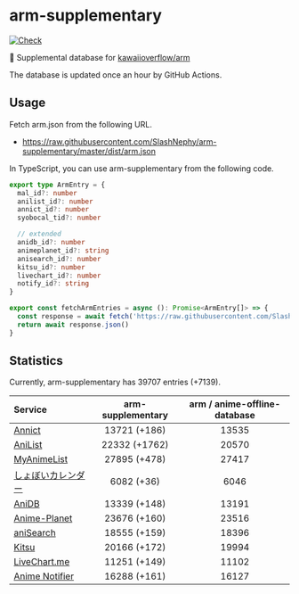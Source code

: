 # arm-supplementary

[![Check](https://github.com/SlashNephy/arm-supplementary/actions/workflows/check-node.yml/badge.svg)](https://github.com/SlashNephy/arm-supplementary/actions/workflows/check-node.yml)

💊 Supplemental database for [kawaiioverflow/arm](https://github.com/kawaiioverflow/arm)

The database is updated once an hour by GitHub Actions.

## Usage

Fetch arm.json from the following URL.

- https://raw.githubusercontent.com/SlashNephy/arm-supplementary/master/dist/arm.json

In TypeScript, you can use arm-supplementary from the following code.

```TypeScript
export type ArmEntry = {
  mal_id?: number
  anilist_id?: number
  annict_id?: number
  syobocal_tid?: number

  // extended
  anidb_id?: number
  animeplanet_id?: string
  anisearch_id?: number
  kitsu_id?: number
  livechart_id?: number
  notify_id?: string
}

export const fetchArmEntries = async (): Promise<ArmEntry[]> => {
  const response = await fetch('https://raw.githubusercontent.com/SlashNephy/arm-supplementary/master/dist/arm.json')
  return await response.json()
}
```

## Statistics

Currently, arm-supplementary has 39707 entries (+7139).

| Service                                     | arm-supplementary | arm / anime-offline-database |
| :------------------------------------------ | :---------------: | :--------------------------: |
| [Annict](https://annict.com)                |   13721 (+186)    |            13535             |
| [AniList](https://anilist.co)               |   22332 (+1762)   |            20570             |
| [MyAnimeList](https://myanimelist.net)      |   27895 (+478)    |            27417             |
| [しょぼいカレンダー](https://cal.syoboi.jp) |    6082 (+36)     |             6046             |
| [AniDB](https://anidb.net)                  |   13339 (+148)    |            13191             |
| [Anime-Planet](https://anime-planet.com)    |   23676 (+160)    |            23516             |
| [aniSearch](https://anisearch.com)          |   18555 (+159)    |            18396             |
| [Kitsu](https://kitsu.io)                   |   20166 (+172)    |            19994             |
| [LiveChart.me](https://livechart.me)        |   11251 (+149)    |            11102             |
| [Anime Notifier](https://notify.moe)        |   16288 (+161)    |            16127             |

